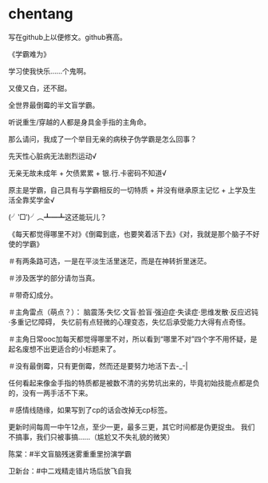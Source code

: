 # chentang
写在github上以便修文。github赛高。

《学霸难为》

学习使我快乐……个鬼啊。

又傻又白，还不甜。

全世界最倒霉的半文盲学霸。

听说重生/穿越的人都是身具金手指的主角命。

那么请问，我成了一个举目无亲的病秧子伪学霸是怎么回事？

先天性心脏病无法剧烈运动√

无亲无故未成年 + 欠债累累 + 银.行.卡密码不知道√

原主是学霸，自己具有与学霸相反的一切特质 + 并没有继承原主记忆 + 上学及生活全靠奖学金√

(╯‵□′)╯︵┻━┻这还能玩儿？

《每天都觉得哪里不对》《倒霉到底，也要笑着活下去》《对，我就是那个脑子不好使的学霸》

＃有两条路可选，一是在平淡生活里迷茫，而是在神转折里迷茫。

＃涉及医学的部分请勿当真。

＃带奇幻成分。

＃主角雷点（萌点？）：
脑震荡·失忆·文盲·脸盲·强迫症·失读症·思维发散·反应迟钝·多重记忆障碍，
失忆前有点轻微的心理变态，失忆后承受能力大得有点奇怪。

＃主角日常ooc加每天都觉得哪里不对，所以看到“哪里不对”四个字不用怀疑，是起名废想不出更适合的小标题来了。

＃没有最倒霉，只有更倒霉，然而还是要努力地活下去-_-|

任何看起来像金手指的特质都是被数不清的劣势坑出来的，毕竟初始技能点都是负的，没有一两手活不下来。

＃感情线随缘，如果写到了cp的话会改掉无cp标签。

更新时间每周一中午12点，至少一更，最多三更，其它时间都是伪更捉虫。
我们不搞事，我们只被事搞……（尴尬又不失礼貌的微笑）

陈棠：#半文盲脑残迷雾重重里扮演学霸

卫新台：#中二戏精走错片场后放飞自我
